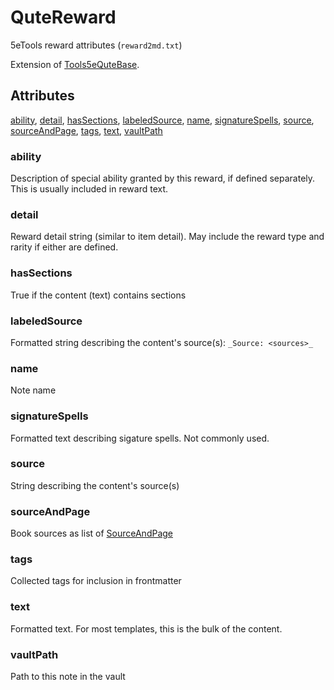 # QuteReward

5eTools reward attributes (`reward2md.txt`)

Extension of [Tools5eQuteBase](Tools5eQuteBase.md).

## Attributes

[ability](#ability), [detail](#detail), [hasSections](#hassections), [labeledSource](#labeledsource), [name](#name), [signatureSpells](#signaturespells), [source](#source), [sourceAndPage](#sourceandpage), [tags](#tags), [text](#text), [vaultPath](#vaultpath)


### ability

Description of special ability granted by this reward, if defined separately. This is usually included in reward text.

### detail

Reward detail string (similar to item detail). May include the reward type and rarity if either are defined.

### hasSections

True if the content (text) contains sections

### labeledSource

Formatted string describing the content's source(s): `_Source: <sources>_`

### name

Note name

### signatureSpells

Formatted text describing sigature spells. Not commonly used.

### source

String describing the content's source(s)

### sourceAndPage

Book sources as list of [SourceAndPage](../SourceAndPage.md)

### tags

Collected tags for inclusion in frontmatter

### text

Formatted text. For most templates, this is the bulk of the content.

### vaultPath

Path to this note in the vault
